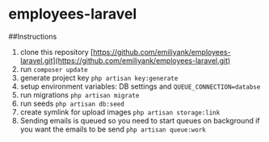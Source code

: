 # employees-laravel

##Instructions
1. clone this repository [https://github.com/emiliyank/employees-laravel.git](https://github.com/emiliyank/employees-laravel.git)
1. run `composer update`
1. generate project key `php artisan key:generate`
1. setup environment variables: DB settings and `QUEUE_CONNECTION=databse`
1. run migrations `php artisan migrate`
1. run seeds `php artisan db:seed`
1. create symlink for upload images `php artisan storage:link`
1. Sending emails is queued so you need to start queues on background if you want the emails to be send `php artisan queue:work`